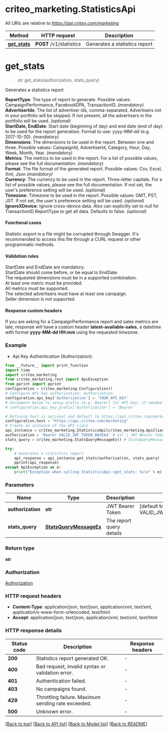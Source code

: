 # criteo_marketing.StatisticsApi

All URIs are relative to *https://api.criteo.com/marketing*

Method | HTTP request | Description
------------- | ------------- | -------------
[**get_stats**](StatisticsApi.md#get_stats) | **POST** /v1/statistics | Generates a statistics report


# **get_stats**
> str get_stats(authorization, stats_query)

Generates a statistics report

<b>ReportType</b>: The type of report to generate. Possible values: CampaignPerformance, FacebookDPA, TransactionID. <i>(mandatory)</i><br /><b>AdvertiserIds</b>: The list of advertiser ids, comma-separated. Advertisers not in your portfolio will be skipped. If not present, all the advertisers in the portfolio will be used. <i>(optional)</i><br /><b>StartDate, EndDate</b>: Start date (beginning of day) and end date (end of day) to be used for the report generation. Format to use: yyyy-MM-dd (e.g. 2017-10-30). <i>(mandatory)</i><br /><b>Dimensions</b>: The dimensions to be used in the report. Between one and three. Possible values: CampaignId, AdvertiserId, Category, Hour, Day, Week, Month, Year. <i>(mandatory)</i><br /><b>Metrics</b>: The metrics to be used in the report. For a list of possible values, please see the full documentation. <i>(mandatory)</i><br /><b>Format</b>: The file format of the generated report. Possible values: Csv, Excel, Xml, Json <i>(mandatory)</i><br /><b>Currency</b>: The currency to be used in the report. Three-letter capitals. For a list of possible values, please see the full documentation. If not set, the user's preference setting will be used. <i>(optional)</i><br /><b>Timezone</b>: Timezone to be used in the report. Possible values: GMT, PST, JST. If not set, the user's preference setting will be used. <i>(optional)</i><br /><b>IgnoreXDevice</b>: Ignore cross-device data. Also can explicitly set to null for TransactionID ReportType to get all data. Defaults to false. <i>(optional)</i><br /><h4>Functional cases</h4>              Statistic export in a file might be corrupted through Swagger. It's recommended to access this file through a CURL request or other programmatic methods.              <h4>Validation rules</h4>              StartDate and EndDate are mandatory.<br />              StartDate should come before, or be equal to EndDate.<br />              The requested dimensions must be in a supported combination.<br />              At least one metric must be provided.<br />              All metrics must be supported.<br />              The selected advertisers must have at least one campaign.<br />              Seller dimension is not supported.<br /><h4>Response custom headers</h4>              If you are asking for a CampaignPerformance report and sales metrics are late, response will have a custom header <b>latest-available-sales</b>, a datetime with format <b>yyyy-MM-dd HH:mm</b> using the requested timezone.

### Example

* Api Key Authentication (Authorization):
```python
from __future__ import print_function
import time
import criteo_marketing
from criteo_marketing.rest import ApiException
from pprint import pprint
configuration = criteo_marketing.Configuration()
# Configure API key authorization: Authorization
configuration.api_key['Authorization'] = 'YOUR_API_KEY'
# Uncomment below to setup prefix (e.g. Bearer) for API key, if needed
# configuration.api_key_prefix['Authorization'] = 'Bearer'

# Defining host is optional and default to https://api.criteo.com/marketing
configuration.host = "https://api.criteo.com/marketing"
# Create an instance of the API class
api_instance = criteo_marketing.StatisticsApi(criteo_marketing.ApiClient(configuration))
authorization = 'Bearer VALID_JWT_TOKEN_BASE64' # str | JWT Bearer Token (default to 'Bearer VALID_JWT_TOKEN_BASE64')
stats_query = criteo_marketing.StatsQueryMessageEx() # StatsQueryMessageEx | The report query details

try:
    # Generates a statistics report
    api_response = api_instance.get_stats(authorization, stats_query)
    pprint(api_response)
except ApiException as e:
    print("Exception when calling StatisticsApi->get_stats: %s\n" % e)
```

### Parameters

Name | Type | Description  | Notes
------------- | ------------- | ------------- | -------------
 **authorization** | **str**| JWT Bearer Token | [default to &#39;Bearer VALID_JWT_TOKEN_BASE64&#39;]
 **stats_query** | [**StatsQueryMessageEx**](StatsQueryMessageEx.md)| The report query details | 

### Return type

**str**

### Authorization

[Authorization](../README.md#Authorization)

### HTTP request headers

 - **Content-Type**: application/json, text/json, application/xml, text/xml, application/x-www-form-urlencoded, text/html
 - **Accept**: application/json, text/json, application/xml, text/xml, text/html

### HTTP response details
| Status code | Description | Response headers |
|-------------|-------------|------------------|
**200** | Statistics report generated OK. |  -  |
**400** | Bad request, invalid syntax or validation error. |  -  |
**401** | Authentication failed. |  -  |
**403** | No campaigns found. |  -  |
**429** | Throttling failure. Maximum sending rate exceeded. |  -  |
**500** | Unknown error. |  -  |

[[Back to top]](#) [[Back to API list]](../README.md#documentation-for-api-endpoints) [[Back to Model list]](../README.md#documentation-for-models) [[Back to README]](../README.md)

